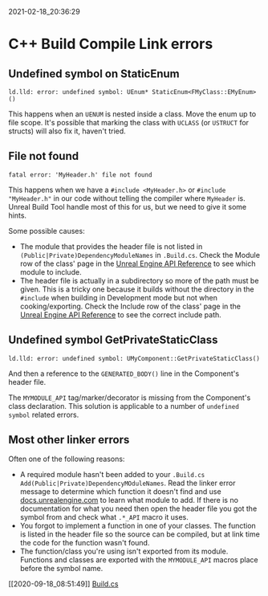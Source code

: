 2021-02-18_20:36:29

# C++ Build Compile Link errors

## Undefined symbol on StaticEnum
```
ld.lld: error: undefined symbol: UEnum* StaticEnum<FMyClass::EMyEnum>()
```

This happens when an `UENUM` is nested inside a class.
Move the enum up to file scope.
It's possible that marking the class with `UCLASS` (or `USTRUCT` for structs) will also fix it, haven't tried.


## File not found
```
fatal error: 'MyHeader.h' file not found
```

This happens when we have a `#include <MyHeader.h>` or `#include "MyHeader.h"` in our code without telling the compiler where `MyHeader` is.
Unreal Build Tool handle most of this for us, but we need to give it some hints.

Some possible causes:
- The module that provides the header file is not listed in `(Public|Private)DependencyModuleNames` in `.Build.cs`. Check the Module row of the class' page in the [Unreal Engine API Reference](https://docs.unrealengine.com/en-US/API/index.html) to see which module to include.
- The header file is actually in a subdirectory so more of the path must be given. This is a tricky one because it builds without the directory in the `#include` when building in Development mode but not when cooking/exporting. Check the Include row of the class' page in the [Unreal Engine API Reference](https://docs.unrealengine.com/en-US/API/index.html) to see the correct include path.


## Undefined symbol GetPrivateStaticClass
```
ld.lld: error: undefined symbol: UMyComponent::GetPrivateStaticClass()
```
And then a reference to the `GENERATED_BODY()` line in the Component's header file.


The `MYMODULE_API` tag/marker/decorator is missing from the Component's class declaration.
This solution is applicable to a number of `undefined symbol` related errors.

## Most other linker errors

Often one of the following reasons:
- A required module hasn't been added to your `.Build.cs` `Add(Public|Private)DependencyMOduleNames`.
  Read the linker error message to determine which function it doesn't find and use [docs.unrealengine.com](docs.unrealengine.com) to learn what module to add.
  If there is no documentation for what you need then open the header file you got the symbol from and check what `.*_API` macro it uses.
- You forgot to implement a function in one of your classes.
  The function is listed in the header file so the source can be compiled, but at link time the code for the function wasn't found.
- The function/class you're using isn't exported from its module.
  Functions and classes are exported with the `MYMODULE_API` macros place before the symbol name.

[[2020-09-18_08:51:49]] [Build.cs](./Build.cs.md)  
